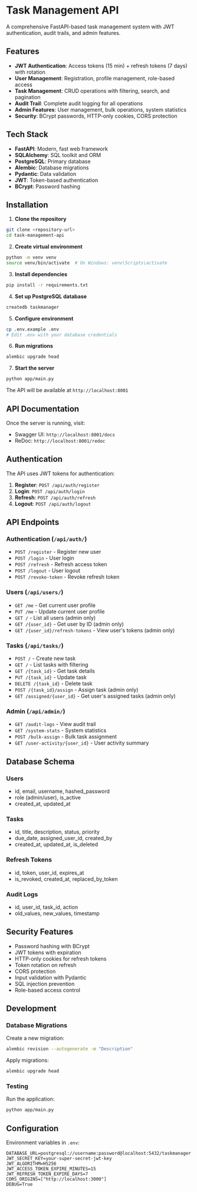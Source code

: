 # Task Management API

A comprehensive FastAPI-based task management system with JWT authentication, audit trails, and admin features.

## Features

- **JWT Authentication**: Access tokens (15 min) + refresh tokens (7 days) with rotation
- **User Management**: Registration, profile management, role-based access
- **Task Management**: CRUD operations with filtering, search, and pagination
- **Audit Trail**: Complete audit logging for all operations
- **Admin Features**: User management, bulk operations, system statistics
- **Security**: BCrypt passwords, HTTP-only cookies, CORS protection

## Tech Stack

- **FastAPI**: Modern, fast web framework
- **SQLAlchemy**: SQL toolkit and ORM
- **PostgreSQL**: Primary database
- **Alembic**: Database migrations
- **Pydantic**: Data validation
- **JWT**: Token-based authentication
- **BCrypt**: Password hashing

## Installation

1. **Clone the repository**
```bash
git clone <repository-url>
cd task-management-api
```

2. **Create virtual environment**
```bash
python -m venv venv
source venv/bin/activate  # On Windows: venv\Scripts\activate
```

3. **Install dependencies**
```bash
pip install -r requirements.txt
```

4. **Set up PostgreSQL database**
```bash
createdb taskmanager
```

5. **Configure environment**
```bash
cp .env.example .env
# Edit .env with your database credentials
```

6. **Run migrations**
```bash
alembic upgrade head
```

7. **Start the server**
```bash
python app/main.py
```

The API will be available at `http://localhost:8001`

## API Documentation

Once the server is running, visit:
- Swagger UI: `http://localhost:8001/docs`
- ReDoc: `http://localhost:8001/redoc`

## Authentication

The API uses JWT tokens for authentication:

1. **Register**: `POST /api/auth/register`
2. **Login**: `POST /api/auth/login`
3. **Refresh**: `POST /api/auth/refresh`
4. **Logout**: `POST /api/auth/logout`

## API Endpoints

### Authentication (`/api/auth/`)
- `POST /register` - Register new user
- `POST /login` - User login
- `POST /refresh` - Refresh access token
- `POST /logout` - User logout
- `POST /revoke-token` - Revoke refresh token

### Users (`/api/users/`)
- `GET /me` - Get current user profile
- `PUT /me` - Update current user profile
- `GET /` - List all users (admin only)
- `GET /{user_id}` - Get user by ID (admin only)
- `GET /{user_id}/refresh-tokens` - View user's tokens (admin only)

### Tasks (`/api/tasks/`)
- `POST /` - Create new task
- `GET /` - List tasks with filtering
- `GET /{task_id}` - Get task details
- `PUT /{task_id}` - Update task
- `DELETE /{task_id}` - Delete task
- `POST /{task_id}/assign` - Assign task (admin only)
- `GET /assigned/{user_id}` - Get user's assigned tasks (admin only)

### Admin (`/api/admin/`)
- `GET /audit-logs` - View audit trail
- `GET /system-stats` - System statistics
- `POST /bulk-assign` - Bulk task assignment
- `GET /user-activity/{user_id}` - User activity summary

## Database Schema

### Users
- id, email, username, hashed_password
- role (admin/user), is_active
- created_at, updated_at

### Tasks
- id, title, description, status, priority
- due_date, assigned_user_id, created_by
- created_at, updated_at, is_deleted

### Refresh Tokens
- id, token, user_id, expires_at
- is_revoked, created_at, replaced_by_token

### Audit Logs
- id, user_id, task_id, action
- old_values, new_values, timestamp

## Security Features

- Password hashing with BCrypt
- JWT tokens with expiration
- HTTP-only cookies for refresh tokens
- Token rotation on refresh
- CORS protection
- Input validation with Pydantic
- SQL injection prevention
- Role-based access control

## Development

### Database Migrations

Create a new migration:
```bash
alembic revision --autogenerate -m "Description"
```

Apply migrations:
```bash
alembic upgrade head
```

### Testing

Run the application:
```bash
python app/main.py
```

## Configuration

Environment variables in `.env`:

```
DATABASE_URL=postgresql://username:password@localhost:5432/taskmanager
JWT_SECRET_KEY=your-super-secret-jwt-key
JWT_ALGORITHM=HS256
JWT_ACCESS_TOKEN_EXPIRE_MINUTES=15
JWT_REFRESH_TOKEN_EXPIRE_DAYS=7
CORS_ORIGINS=["http://localhost:3000"]
DEBUG=True
```